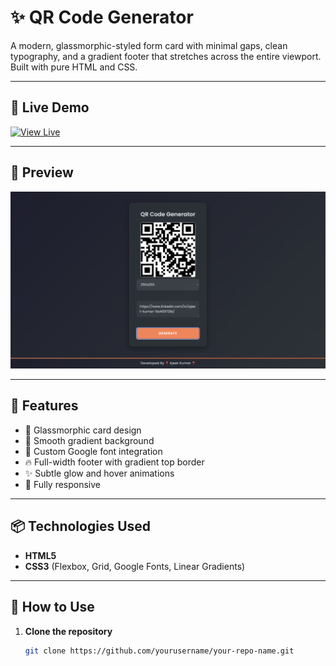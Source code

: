 # ✨ QR Code Generator

A modern, glassmorphic-styled form card with minimal gaps, clean typography, and a gradient footer that stretches across the entire viewport. Built with pure HTML and CSS.

---

## 🚀 Live Demo

[![View Live](https://img.shields.io/badge/🔗%20View%20Live%20Demo-ff7f50?style=for-the-badge&logo=firefox-browser&logoColor=white)]([YOUR_LIVE_SITE_URL_HERE](https://qr-code-generator-ajeet.netlify.app/))

---

## 📸 Preview

![Website Preview](preview.png)

---

## 📌 Features

- 📐 Glassmorphic card design
- 🎨 Smooth gradient background
- 💾 Custom Google font integration
- 🔥 Full-width footer with gradient top border
- ✨ Subtle glow and hover animations
- 📱 Fully responsive

---

## 📦 Technologies Used

- **HTML5**
- **CSS3** (Flexbox, Grid, Google Fonts, Linear Gradients)

---

## 📃 How to Use

1. **Clone the repository**
   ```bash
   git clone https://github.com/yourusername/your-repo-name.git
